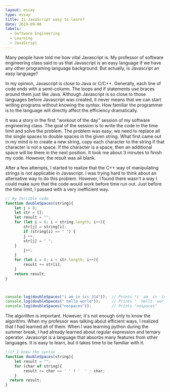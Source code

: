 ```yaml
---
layout: essay
type: essay
title: Is JavaScript easy to learn?
date: 2019-09-06
labels:
  - Software Engineering
  - Learning
  - JavaScript
---
```


Many people have told me how vital Javascript is. My professor of software engineering class said to us that Javascript is an easy language if we have any other programing language background. But actually, is Javascript an easy language?

In my opinion, Javascript is close to Java or C/C++. Generally, each line of code ends with a semi-column. The loops and if statements use braces around them just like Java. Although Javascript is so close to those languages before Javascript was created, it never means that we can start writing programs without knowing the syntax. How familiar the programmer is to the language will directly affect the efficiency dramatically.

It was a story in the first "workout of the day" session of my software engineering class. The goal of the session is to write the code in the time limit and solve the problem. The problem was easy; we need to replace all the single spaces to double spaces in the given string. What first came out in my mind is to create a new string, copy each character to the string if that character is not a space. If the character is a space, then an additional space will be there in the next position. It took me about 3 minutes to finish my code. However, the result was all blank.

After a few attempts, I started to realize that the C++ way of manipulating strings is not applicable in Javascript. I was trying hard to think about an alternative way to do this problem. However, I found there wasn't a way I could make sure that the code would work before time run out. Just before the time limit, I passed with a very inefficient way. 

```Javascript
// my terrible code 
function doubleSpaces(string){
    let j = 0;
    let str = [];
    let result = "";
    for (let i = 0; i < string.length; i++){
        str[j] = string[i];
    	if (string[i] == " ") {
	    j ++;
	    str[j] = " ";
	}
        j++;
    }
    for (let i = 0; i < str.length; i++){
        result += str[i];
    }
    return result;    
}



console.log(doubleSpaces("i am in ics 314"));  // Prints "i  am  in  ics  314"
console.log(doubleSpaces(" hello world"));     // Prints "  hello  world"
console.log(doubleSpaces("nospaces"));         // Prints "nospaces"
```


The algorithm is important. However, it's not enough only to know the algorithm. When my professor was talking about efficient ways, I realized that I had learned all of them. When I was learning python during the summer break, I had already learned about regular expression and ternary operator. Javascript is a language that absorbs many features from other languages. It is easy to learn, but it takes time to be familiar with it. 

```Javascript
//if I knew the syntax ...
function doubleSpaces(string){
    let result = "";
    for (char of string){
        result += char == ' ' ? '  ' : char; 
    }
  return result;
}
```


